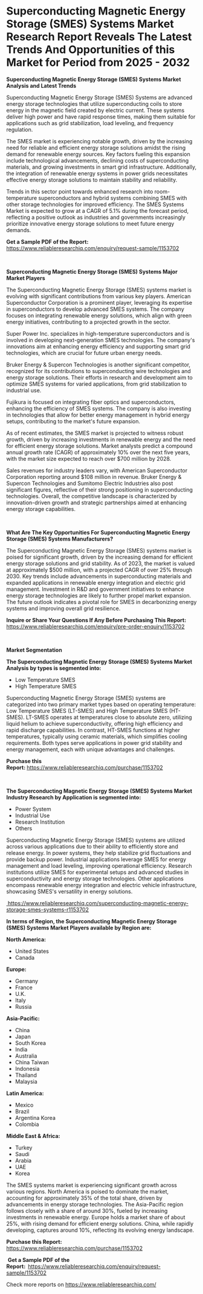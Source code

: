<p><h1>Superconducting Magnetic Energy Storage (SMES) Systems Market Research Report Reveals The Latest Trends And Opportunities of this Market for Period from 2025 - 2032</h1></p><p><strong>Superconducting Magnetic Energy Storage (SMES) Systems Market Analysis and Latest Trends</strong></p>
<p><p>Superconducting Magnetic Energy Storage (SMES) Systems are advanced energy storage technologies that utilize superconducting coils to store energy in the magnetic field created by electric current. These systems deliver high power and have rapid response times, making them suitable for applications such as grid stabilization, load leveling, and frequency regulation.</p><p>The SMES market is experiencing notable growth, driven by the increasing need for reliable and efficient energy storage solutions amidst the rising demand for renewable energy sources. Key factors fueling this expansion include technological advancements, declining costs of superconducting materials, and growing investments in smart grid infrastructure. Additionally, the integration of renewable energy systems in power grids necessitates effective energy storage solutions to maintain stability and reliability.</p><p>Trends in this sector point towards enhanced research into room-temperature superconductors and hybrid systems combining SMES with other storage technologies for improved efficiency. The SMES Systems Market is expected to grow at a CAGR of 5.1% during the forecast period, reflecting a positive outlook as industries and governments increasingly prioritize innovative energy storage solutions to meet future energy demands.</p></p>
<p><strong>Get a Sample PDF of the Report:&nbsp;</strong> <a href="https://www.reliableresearchiq.com/enquiry/request-sample/1153702?utm_campaign=3068&utm_medium=2&utm_source=Github&utm_content=ia&utm_term=07042025&utm_id=superconducting-magnetic-energy-storage-smes-systems">https://www.reliableresearchiq.com/enquiry/request-sample/1153702</a></p>
<p>&nbsp;</p>
<p><strong>Superconducting Magnetic Energy Storage (SMES) Systems Major Market Players</strong></p>
<p><p>The Superconducting Magnetic Energy Storage (SMES) systems market is evolving with significant contributions from various key players. American Superconductor Corporation is a prominent player, leveraging its expertise in superconductors to develop advanced SMES systems. The company focuses on integrating renewable energy solutions, which align with green energy initiatives, contributing to a projected growth in the sector.</p><p>Super Power Inc. specializes in high-temperature superconductors and is involved in developing next-generation SMES technologies. The company's innovations aim at enhancing energy efficiency and supporting smart grid technologies, which are crucial for future urban energy needs.</p><p>Bruker Energy & Supercon Technologies is another significant competitor, recognized for its contributions to superconducting wire technologies and energy storage solutions. Their efforts in research and development aim to optimize SMES systems for varied applications, from grid stabilization to industrial use.</p><p>Fujikura is focused on integrating fiber optics and superconductors, enhancing the efficiency of SMES systems. The company is also investing in technologies that allow for better energy management in hybrid energy setups, contributing to the market's future expansion.</p><p>As of recent estimates, the SMES market is projected to witness robust growth, driven by increasing investments in renewable energy and the need for efficient energy storage solutions. Market analysts predict a compound annual growth rate (CAGR) of approximately 10% over the next five years, with the market size expected to reach over $700 million by 2028.</p><p>Sales revenues for industry leaders vary, with American Superconductor Corporation reporting around $108 million in revenue. Bruker Energy & Supercon Technologies and Sumitomo Electric Industries also post significant figures, reflective of their strong positioning in superconducting technologies. Overall, the competitive landscape is characterized by innovation-driven growth and strategic partnerships aimed at enhancing energy storage capabilities.</p></p>
<p>&nbsp;</p>
<p><strong>What Are The Key Opportunities For Superconducting Magnetic Energy Storage (SMES) Systems Manufacturers?</strong></p>
<p><p>The Superconducting Magnetic Energy Storage (SMES) systems market is poised for significant growth, driven by the increasing demand for efficient energy storage solutions and grid stability. As of 2023, the market is valued at approximately $500 million, with a projected CAGR of over 25% through 2030. Key trends include advancements in superconducting materials and expanded applications in renewable energy integration and electric grid management. Investment in R&D and government initiatives to enhance energy storage technologies are likely to further propel market expansion. The future outlook indicates a pivotal role for SMES in decarbonizing energy systems and improving overall grid resilience.</p></p>
<p><strong>Inquire or Share Your Questions If Any Before Purchasing This Report:</strong> <a href="https://www.reliableresearchiq.com/enquiry/pre-order-enquiry/1153702?utm_campaign=3068&utm_medium=2&utm_source=Github&utm_content=ia&utm_term=07042025&utm_id=superconducting-magnetic-energy-storage-smes-systems">https://www.reliableresearchiq.com/enquiry/pre-order-enquiry/1153702</a></p>
<p>&nbsp;</p>
<p><strong>Market Segmentation</strong></p>
<p><strong>The Superconducting Magnetic Energy Storage (SMES) Systems Market Analysis by types is segmented into:</strong></p>
<p><ul><li>Low Temperature SMES</li><li>High Temperature SMES</li></ul></p>
<p><p>Superconducting Magnetic Energy Storage (SMES) systems are categorized into two primary market types based on operating temperature: Low Temperature SMES (LT-SMES) and High Temperature SMES (HT-SMES). LT-SMES operates at temperatures close to absolute zero, utilizing liquid helium to achieve superconductivity, offering high efficiency and rapid discharge capabilities. In contrast, HT-SMES functions at higher temperatures, typically using ceramic materials, which simplifies cooling requirements. Both types serve applications in power grid stability and energy management, each with unique advantages and challenges.</p></p>
<p><strong>Purchase this Report:&nbsp;</strong><a href="https://www.reliableresearchiq.com/purchase/1153702?utm_campaign=3068&utm_medium=2&utm_source=Github&utm_content=ia&utm_term=07042025&utm_id=superconducting-magnetic-energy-storage-smes-systems">https://www.reliableresearchiq.com/purchase/1153702</a></p>
<p>&nbsp;</p>
<p><strong>The Superconducting Magnetic Energy Storage (SMES) Systems Market Industry Research by Application is segmented into:</strong></p>
<p><ul><li>Power System</li><li>Industrial Use</li><li>Research Institution</li><li>Others</li></ul></p>
<p><p>Superconducting Magnetic Energy Storage (SMES) systems are utilized across various applications due to their ability to efficiently store and release energy. In power systems, they help stabilize grid fluctuations and provide backup power. Industrial applications leverage SMES for energy management and load leveling, improving operational efficiency. Research institutions utilize SMES for experimental setups and advanced studies in superconductivity and energy storage technologies. Other applications encompass renewable energy integration and electric vehicle infrastructure, showcasing SMES's versatility in energy solutions.</p></p>
<p><a href="https://www.reliableresearchiq.com/superconducting-magnetic-energy-storage-smes-systems-r1153702?utm_campaign=3068&utm_medium=2&utm_source=Github&utm_content=ia&utm_term=07042025&utm_id=superconducting-magnetic-energy-storage-smes-systems">&nbsp;https://www.reliableresearchiq.com/superconducting-magnetic-energy-storage-smes-systems-r1153702</a></p>
<p><strong>In terms of Region, the Superconducting Magnetic Energy Storage (SMES) Systems Market Players available by Region are:</strong></p>
<p>
    <p> <strong> North America: </strong>
        <ul>
            <li>United States</li>
            <li>Canada</li>
        </ul>
        </p> 
    <p> <strong> Europe: </strong>
        <ul>
            <li>Germany</li>
            <li>France</li>
            <li>U.K.</li>
            <li>Italy</li>
            <li>Russia</li>
        </ul>
        </p> 
    <p> <strong> Asia-Pacific: </strong>
        <ul>
            <li>China</li>
            <li>Japan</li>
            <li>South Korea</li>
            <li>India</li>
            <li>Australia</li>
            <li>China Taiwan</li>
            <li>Indonesia</li>
            <li>Thailand</li>
            <li>Malaysia</li>
        </ul>
        </p> 
    <p> <strong> Latin America: </strong>
        <ul>
            <li>Mexico</li>
            <li>Brazil</li>
            <li>Argentina Korea</li>
            <li>Colombia</li>
        </ul>
        </p> 
    <p> <strong> Middle East & Africa: </strong>
        <ul>
            <li>Turkey</li>
            <li>Saudi</li>
            <li>Arabia</li>
            <li>UAE</li>
            <li>Korea</li>
        </ul>
    </p>
    </p>
<p><p>The SMES systems market is experiencing significant growth across various regions. North America is poised to dominate the market, accounting for approximately 35% of the total share, driven by advancements in energy storage technologies. The Asia-Pacific region follows closely with a share of around 30%, fueled by increasing investments in renewable energy. Europe holds a market share of about 25%, with rising demand for efficient energy solutions. China, while rapidly developing, captures around 10%, reflecting its evolving energy landscape.</p></p>
<p><strong>Purchase this Report: </strong><a href="https://www.reliableresearchiq.com/purchase/1153702?utm_campaign=3068&utm_medium=2&utm_source=Github&utm_content=ia&utm_term=07042025&utm_id=superconducting-magnetic-energy-storage-smes-systems">https://www.reliableresearchiq.com/purchase/1153702</a></p>
<p>&nbsp;<strong>Get a Sample PDF of the Report:&nbsp;&nbsp;</strong><a href="https://www.reliableresearchiq.com/enquiry/request-sample/1153702?utm_campaign=3068&utm_medium=2&utm_source=Github&utm_content=ia&utm_term=07042025&utm_id=superconducting-magnetic-energy-storage-smes-systems">https://www.reliableresearchiq.com/enquiry/request-sample/1153702</a></p>
<p><strong></strong></p>
<p>Check more reports on <a href="https://www.reliableresearchiq.com/?utm_campaign=3068&utm_medium=2&utm_source=Github&utm_content=ia&utm_term=07042025&utm_id=superconducting-magnetic-energy-storage-smes-systems">https://www.reliableresearchiq.com/</a></p>